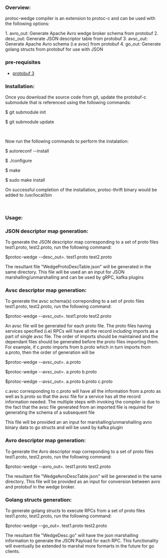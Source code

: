 ### Overview:
<p>
protoc-wedge compiler is an extension to protoc-c and can be used with the
following options:
</p>
1. avro_out: Generate Apache Avro wedge broker schema from protobuf 
2. desc_out: Generate JSON descriptor table from protobuf
3. avsc_out: Generate Apache Avro schema (i.e avsc) from protobuf
4. go_out: Generate golang structs from protobuf for use with JSON 


### pre-requisites
* [protobuf 3](https://github.com/google/protobuf)

### Installation:
<p> Once you download the source code from git, update the protobuf-c
submodule that is referenced using the following commands:
<p> $ git submodule init </p>
<p> $ git submodule update </p>
</p>
<br/>

<p> Now run the following commands to perform the instalation: 
<p> $ autoreconf --install </p>
<p> $ ./configure </p>
<p> $ make </p>
<p> $ sudo make install </p>
<p> On successful completion of the installation, protoc-thrift binary would
be added to /usr/local/bin </p>
</p>
<br/>

### Usage:

### JSON descriptor map generation:
<p> To generate the JSON descriptor map corresponding to a set of proto files
test1.proto, test2.proto, run the following command: 
<p> $protoc-wedge --desc_out=. test1.proto test2.proto</p>
<p> The resultant file "WedgeProtoDescTable.json" will be generated in the same
directory. This file will be used an an input for JSON
marshalling/unmarshalling and can be used by gRPC, kafka plugins
</p>
</p>

### Avsc descriptor map generation:
<p> To generate the avsc schema(s) correponding to a set of proto files
test1.proto, test2.proto, run the following command: 
<p> $protoc-wedge --avsc_out=. test1.proto test2.proto</p>
<p> An avsc file will be generated for each proto file. The proto files having
services specified (i.e) RPCs will have all the record including imports as 
a part of single avsc file. The order of imports should be maintained and the
dependant files should be generated before the proto files importing them.
For example,
if c.proto imports from b.proto which in turn imports from a.proto, then the order
of generation will be
</p>
<p> $protoc-wedge --avsc_out=. a.proto</p>
<p> $protoc-wedge --avsc_out=. a.proto b.proto</p>
<p> $protoc-wedge --avsc_out=. a.proto b.proto c.proto</p>

<p>c.avsc corresponding to c.proto will have all the information from a.proto as
well as b.proto so that the avsc file for a service has all the record information
needed. The multiple steps with invoking the compiler is due to the fact that
the avsc file generated from an imported file is required for generating the
schema of a subsequent file 
<p>

This file will be provided an an input for marshalling/unmarshalling
avro binary data to go structs and will be used by kafka plugin
</p>
</p>

### Avro descriptor map generation:
<p> To generate the Avro descriptor map correponding to a set of proto files
test1.proto, test2.proto, run the following command: 
<p> $protoc-wedge --avro_out=. test1.proto test2.proto</p>
<p> The resultant file "WedgeAvroDescTable.json" will be generated in the same
directory. This file will be provided as an input for conversion between avro
and protobuf in the wedge broker.
</p>
</p>

### Golang structs generation:
<p> To generate golang structs to execute RPCs from a  set of proto files
test1.proto, test2.proto, run the following command: 
<p> $protoc-wedge --go_out=. test1.proto test2.proto</p>
<p> The resultant file "WedgeDesc.go" will have the json marshalling information
to generate the JSON Payload for each RPC. This functionality will eventually
be extended to marshal more formarts in the future for go clients.</p>
</p>



